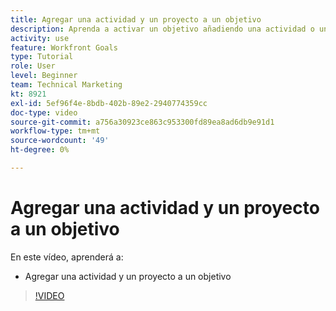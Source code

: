 ```yaml
---
title: Agregar una actividad y un proyecto a un objetivo
description: Aprenda a activar un objetivo añadiendo una actividad o un proyecto en [!DNL Workfront Goals].
activity: use
feature: Workfront Goals
type: Tutorial
role: User
level: Beginner
team: Technical Marketing
kt: 8921
exl-id: 5ef96f4e-8bdb-402b-89e2-2940774359cc
doc-type: video
source-git-commit: a756a30923ce863c953300fd89ea8ad6db9e91d1
workflow-type: tm+mt
source-wordcount: '49'
ht-degree: 0%

---
```


# Agregar una actividad y un proyecto a un objetivo

En este vídeo, aprenderá a:

* Agregar una actividad y un proyecto a un objetivo

>[!VIDEO](https://video.tv.adobe.com/v/335193/?quality=12&learn=on)
